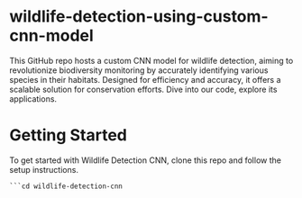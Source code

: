 # wildlife-detection-using-custom-cnn-model
This GitHub repo hosts a custom CNN model for wildlife detection, aiming to revolutionize biodiversity monitoring by accurately identifying various species in their habitats. Designed for efficiency and accuracy, it offers a scalable solution for conservation efforts. Dive into our code, explore its applications.

# Getting Started
To get started with Wildlife Detection CNN, clone this repo and follow the setup instructions.

```git clone [[repo-link]](https://github.com/sushantkothari/wildlife-detection-using-custom-cnn-model.git)https://github.com/sushantkothari/wildlife-detection-using-custom-cnn-model.git
```cd wildlife-detection-cnn
